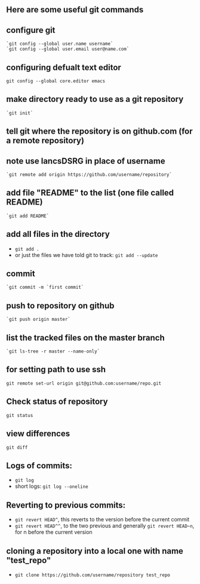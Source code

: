 ## Here are some useful git commands


## configure git
	`git config --global user.name username`
	`git config --global user.email user@name.com`

## configuring defualt text editor
   `git config --global core.editor emacs`

## make directory ready to use as a git repository
	`git init`

## tell git where the repository is on github.com (for a remote repository)
## note use lancsDSRG in place of username
	`git remote add origin https://github.com/username/repository`

## add file "README" to the list (one file called README)
	`git add README`

## add all files in the directory
- `git add .`
- or just the files we have told git to track: `git add --update`

## commit
	`git commit -m `first commit`

## push to repository on github
	`git push origin master`

## list the tracked files on the master branch
   	`git ls-tree -r master --name-only`

## for setting path to use ssh 
`git remote set-url origin git@github.com:username/repo.git`

## Check status of repository
`git status`

## view differences
   `git diff`	


## Logs of commits:
- `git log`
- short logs: `git log --oneline`

## Reverting to previous commits:
- `git revert HEAD^`, this reverts to the version before the current commit
- `git revert HEAD^^`, to the two previous and generally `git revert HEAD~n`, for n before the current version

## cloning a repository into a local one with name "test_repo"
- `git clone https://github.com/username/repository test_repo`
